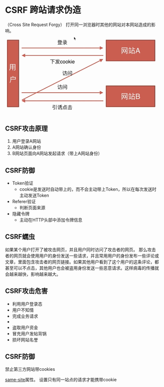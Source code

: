 # CSRF 跨站请求伪造
（Cross Site Request Forgy）
打开同一浏览器时其他的网站对本网站造成的影响。
![原理](../img/csrf.png)


## CSRF攻击原理
1. 用户登录A网站
2. A网站确认身份
3. B网站页面向A网站发起请求（带上A网站身份）


## CSRF防御
 - Token验证
   - cookie是发送时自动带上的，而不会主动带上Token，所以在每次发送时主动发送Token
 - Referer验证
   - 判断页面来源
 - 隐藏令牌
   - 主动在HTTP头部中添加令牌信息


## CSRF蠕虫
如果某个用户打开了被攻击网页，并且用户同时访问了攻击者的网页。
那么攻击者的网页就会使用用户的身份发送一些请求，并且常用用户的身份发布一些评论或文章，里面包含攻击者的网页链接。如果其他用户看到了这个用户的这条评论，都甚至可以不点击，其他用户也会被盗用身份发送一些恶意请求。这样病毒的传播就会越来越快，影响越来越大。


## CSRF攻击危害
 - 利用用户登录态
 - 用户不知情
 - 完成业务请求
 - 
 - 盗取用户资金
 - 冒充用户发帖背锅
 - 损坏网站名誉


## CSRF防御
禁止第三方网站带cookies

[same-site](https://developer.mozilla.org/zh-CN/docs/Web/HTTP/Cookies#SameSite_Cookies)属性。 设置只有同一站点的请求才能携带cookie